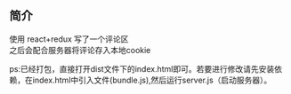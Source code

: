 ## 简介
使用 react+redux 写了一个评论区  
之后会配合服务器将评论存入本地cookie  

ps:已经打包，直接打开dist文件下的index.html即可。若要进行修改请先安装依赖，在index.html中引入文件(bundle.js),然后运行server.js（启动服务器）。




